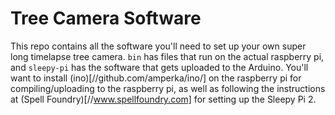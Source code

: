 # Tree Camera Software

This repo contains all the software you'll need to set up your own super long timelapse tree camera. `bin` has files that run on the actual raspberry pi, and `sleepy-pi` has the software that gets uploaded to the Arduino. You'll want to install (ino)[//github.com/amperka/ino/] on the raspberry pi for compiling/uploading to the raspberry pi, as well as following the instructions at (Spell Foundry)[//www.spellfoundry.com] for setting up the Sleepy Pi 2.
